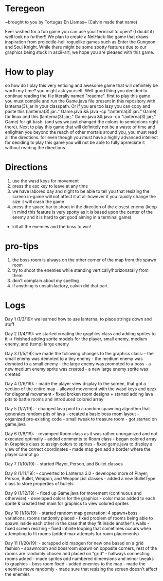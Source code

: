 # Teregeon 
  \~brought to you by Tortugas En Llamas~ (Calvin made that name)
  
Ever wished for a fun game you can use your terminal to open? (I doubt it) well look no further!! We plan to create a NetHack-like game that draws inspiration from projectile-hell roguelike games such as Enter the Gungeon and Soul Knight. While there might be some spotty features due to our graphics being stuck in ascii-art, we hope you are pleased with this game.
# How to play
  so how do I play this very enticing and awesome game that will definitely be worth my time? you might ask yourself. Well good thing you decided to continue reading the file literally named "readme". first to play this game you must compile and run the Game.java file present in this repository with lanterna(3).jar in your classpath. Or if you are too lazy you can copy and paste this (lanterna(3).jar:." Game.java && java -cp "lanterna(3).jar:." Game) for linux and this (lanterna(3).jar;." Game.java && java -cp "lanterna(3).jar;." Game) for git bash. (and yes we just changed the colons to semicolons right there). Next to play this game that will definitely not be a waste of time and enlighten you beyond the reach of other mortals around you, you must read all the directions. for even though you must have a highly advanced intellect for deciding to play this game you will not be able to fully aprreciate it without reading the directions.
 # Directions
  1. use the wasd keys for movement
  2. press the esc key to leave at any time
  3. we have labored day and night to be able to tell you that resizing the screen in-game will not affect it at all however if you rapidly change the size it will crash the game
  4. press the space bar to shoot in the direction of the closest enemy (keep in mind this feature is very spotty as it is based upon the center of the enemy and it is hard to get good aiming in a terminal game)
  - kill all the enemies and the boss to win!
# pro-tips
1. the boss room is always on the other corner of the map from the spawn room
2. try to shoot the enemies while standing vertically/horizonatally from them
3. don't complain about my spelling
4. if anything is unsatisfactory, calvin did that part
# Logs
<p>Day 1 (1/3/19):
  we learned how to use lanterna, to place strings down and stuff
 </p>
<p>Day 2 (1/4/19):
  we started creating the graphics class and adding sprites to it
  -> finished adding sprite models for the player, small enemy, medium enemy, and (temp) large enemy
</p>
<p>Day 3 (1/5/19):
  we made the following changes to the graphics class:
  - the small enemy was demoted to a tiny enemy
  - the medium enemy was demoted to a small enemy
  - the large enemy was promoted to a boss
  - a new medium enemy sprite was created
  - a new large enemy sprite was created
 </p>
<p>Day 4 (1/6/19):
  - made the player view display to the screen, that got a section of the entire map
  - allowed movement with the wasd keys and qezx for diagonal movement
  - fixed broken room designs + started adding lava pits to battle rooms and introduced colored array
</p>
<p>Day 5 (1/7/19):
  - changed lava pool to a random spawning algorithm that generates random pits of lava
  - created a basic boss room layout
  - organized pre-existing code
  - small tweak to treasure room
  - got started on game.java
</p>
<p>Day 6 (1/8/19):
  - revamped Room class as it was rather unorganized and not executed optimally
  - added comments to Room class
  - began colored array in Graphics class to assign colors to sprites
  - fixed game.java to display a view of the correct coordinates 
  - made map gen add a border where the player cannot go
</p>
<p>Day 7 (1/10/19):
  - started Player, Person, and Bullet classes
</p>
<p>Day 8 (1/11/19):
  - converted to Lanterna 3.0
  - developed more of Player, Person, Bullet, Weapon, and WeaponList classes
  - added a new BulletType class to store properties of bullets
</p>
<p>Day 9 (1/12/19):
  - fixed up Game.java for movement (continuous and otherwise)
  - developed colors for the graphics
  - color maps added to each sprite & created test main for graphics to view colored sprites
</p>
<p>Day 10 (1/18/19):
  - started random map generation: 4 spawn+boss variations, rooms randomly placed
  - fixed problem of rooms being able to spawn inside each other in the case that they fit inside another's walls
  - fixed screen resizing
  - fixed infinite looping that sometimes occurs when attempting to fit rooms (added max attempts for room placements)
</p>
<p>Day 11 (1/20/19):
  - scrapped old mapgen for new one based on a grid fashion
  - spawnroom and bossroom spawn on opposite corners, rest of the rooms are randomly chosen and placed on "grid"
  - hallways connecting rooms added
  - made sprites odd numbered dimensions and minor tweaks to graphics
  - boss room fixed
  - added enemies to the map
  - made the enemies move randomly
  - made sure that resizing the screen doesn't affect the enemies 
</p>
